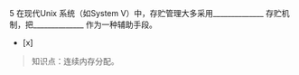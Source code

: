 5
在现代Unix 系统（如System V）中，存贮管理大多采用______________ 存贮机制，把______________ 作为一种辅助手段。
- [x]  

> 知识点：连续内存分配。
